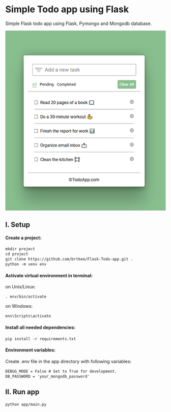 # Simple Todo app using Flask

Simple Flask todo app using Flask, Pymongo and Mongodb database.

![alt text](./todoImagePreview.png)

## I. Setup
#### Create a project:

```
mkdir project
cd project
git clone https://github.com/brtkee/Flask-Todo-app.git .
python -m venv env
```

#### Activate virtual environment in terminal:
on Unix/Linux: 
```
. env/bin/activate
```
on Windows:
```
env\Scripts\activate
```

#### Install all needed dependencies:
```
pip install -r requirements.txt
```

#### Environment variables:
Create .env file in the app directory with following variables:
```
DEBUG_MODE = False # Set to True for development.
DB_PASSWORD = 'your_mongodb_password'
```

## II. Run app
```
python app/main.py
```
